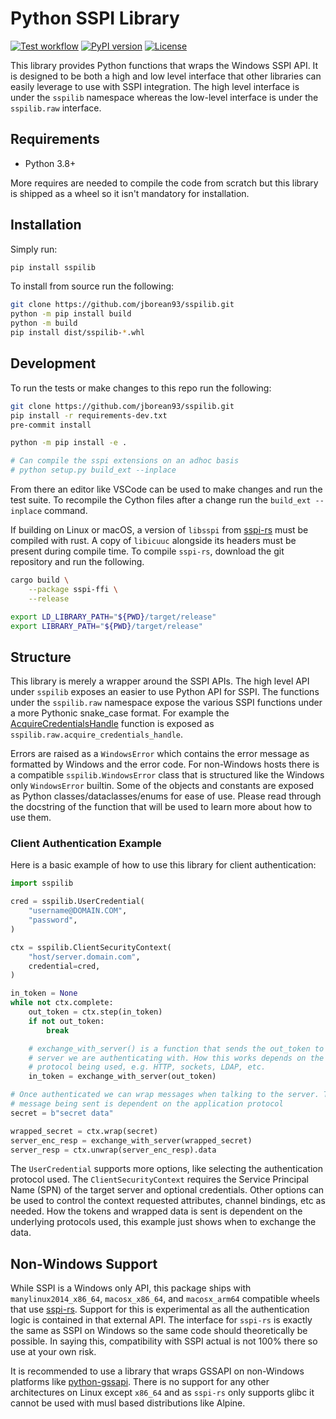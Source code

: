 # Python SSPI Library

[![Test workflow](https://github.com/jborean93/sspilib/actions/workflows/ci.yml/badge.svg)](https://github.com/jborean93/sspilib/actions/workflows/ci.yml)
[![PyPI version](https://badge.fury.io/py/sspilib.svg)](https://badge.fury.io/py/sspilib)
[![License](https://img.shields.io/badge/license-MIT-blue.svg)](https://github.com/jborean93/sspilib/blob/main/LICENSE)

This library provides Python functions that wraps the Windows SSPI API.
It is designed to be both a high and low level interface that other libraries can easily leverage to use with SSPI integration.
The high level interface is under the `sspilib` namespace whereas the low-level interface is under the `sspilib.raw` interface.

## Requirements

* Python 3.8+

More requires are needed to compile the code from scratch but this library is shipped as a wheel so it isn't mandatory for installation.

## Installation

Simply run:

```bash
pip install sspilib
```

To install from source run the following:

```bash
git clone https://github.com/jborean93/sspilib.git
python -m pip install build
python -m build
pip install dist/sspilib-*.whl
```

## Development

To run the tests or make changes to this repo run the following:

```bash
git clone https://github.com/jborean93/sspilib.git
pip install -r requirements-dev.txt
pre-commit install

python -m pip install -e .

# Can compile the sspi extensions on an adhoc basis
# python setup.py build_ext --inplace
```

From there an editor like VSCode can be used to make changes and run the test suite.
To recompile the Cython files after a change run the `build_ext --inplace` command.

If building on Linux or macOS, a version of `libsspi` from [sspi-rs](https://github.com/Devolutions/sspi-rs) must be compiled with rust.
A copy of `libicuuc` alongside its headers must be present during compile time.
To compile `sspi-rs`, download the git repository and run the following.

```bash
cargo build \
    --package sspi-ffi \
    --release

export LD_LIBRARY_PATH="${PWD}/target/release"
export LIBRARY_PATH="${PWD}/target/release"
```

## Structure

This library is merely a wrapper around the SSPI APIs.
The high level API under `sspilib` exposes an easier to use Python API for SSPI.
The functions under the `sspilib.raw` namespace expose the various SSPI functions under a more Pythonic snake_case format.
For example the [AcquireCredentialsHandle](https://learn.microsoft.com/en-us/windows/win32/secauthn/acquirecredentialshandle--general) function is exposed as `sspilib.raw.acquire_credentials_handle`.

Errors are raised as a `WindowsError` which contains the error message as formatted by Windows and the error code.
For non-Windows hosts there is a compatible `sspilib.WindowsError` class that is structured like the Windows only `WindowsError` builtin.
Some of the objects and constants are exposed as Python classes/dataclasses/enums for ease of use.
Please read through the docstring of the function that will be used to learn more about how to use them.

### Client Authentication Example

Here is a basic example of how to use this library for client authentication:

```python
import sspilib

cred = sspilib.UserCredential(
    "username@DOMAIN.COM",
    "password",
)

ctx = sspilib.ClientSecurityContext(
    "host/server.domain.com",
    credential=cred,
)

in_token = None
while not ctx.complete:
    out_token = ctx.step(in_token)
    if not out_token:
        break

    # exchange_with_server() is a function that sends the out_token to the
    # server we are authenticating with. How this works depends on the app
    # protocol being used, e.g. HTTP, sockets, LDAP, etc.
    in_token = exchange_with_server(out_token)

# Once authenticated we can wrap messages when talking to the server. The final
# message being sent is dependent on the application protocol
secret = b"secret data"

wrapped_secret = ctx.wrap(secret)
server_enc_resp = exchange_with_server(wrapped_secret)
server_resp = ctx.unwrap(server_enc_resp).data
```

The `UserCredential` supports more options, like selecting the authentication protocol used.
The `ClientSecurityContext` requires the Service Principal Name (SPN) of the target server and optional credentials.
Other options can be used to control the context requested attributes, channel bindings, etc as needed.
How the tokens and wrapped data is sent is dependent on the underlying protocols used, this example just shows when to exchange the data.

## Non-Windows Support

While SSPI is a Windows only API, this package ships with `manylinux2014_x86_64`, `macosx_x86_64`, and `macosx_arm64` compatible wheels that use [sspi-rs](https://github.com/Devolutions/sspi-rs).
Support for this is experimental as all the authentication logic is contained in that external API.
The interface for `sspi-rs` is exactly the same as SSPI on Windows so the same code should theoretically be possible.
In saying this, compatibility with SSPI actual is not 100% there so use at your own risk.

It is recommended to use a library that wraps GSSAPI on non-Windows platforms like [python-gssapi](https://github.com/pythongssapi/python-gssapi).
There is no support for any other architectures on Linux except `x86_64` and as `sspi-rs` only supports glibc it cannot be used with musl based distributions like Alpine.
